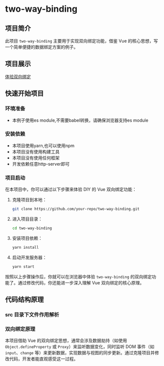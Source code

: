 # two-way-binding

## 项目简介
此项目 `two-way-binding` 主要用于实现双向绑定功能，借鉴 Vue 的核心思想，写一个简单便捷的数据绑定方案的例子。

## 项目展示
[体验双向绑定](src/)

## 快速开始项目

### 环境准备
- 本例子使用es module,不需要babel转换，请确保浏览器支持es module

### 安装依赖
- 本项目使用yarn,也可以使用npm
- 本项目没有使用构建工具
- 本项目没有使用任何框架
- 开发依赖任意http-server即可

### 项目启动
在本项目中，你可以通过以下步骤来体验 DIY 的 Vue 双向绑定功能：
1. 克隆项目到本地：
   ```bash
   git clone https://github.com/your-repo/two-way-binding.git
   ```
2. 进入项目目录：
   ```bash
   cd two-way-binding
   ```
3. 安装项目依赖：
   ```bash
   yarn install
   ```
4. 启动开发服务器：
   ```bash
   yarn start
   ```
按照以上步骤操作后，你就可以在浏览器中体验 `two-way-binding` 的双向绑定功能了。通过修改代码，你还能进一步深入理解 Vue 双向绑定的核心原理。

## 代码结构原理
### src 目录下文件作用解析

### 双向绑定原理
本项目借助 Vue 的双向绑定思想，通常会涉及数据劫持（如使用 `Object.defineProperty` 或 `Proxy`）来监听数据变化，同时监听 DOM 事件（如 `input`、`change` 等）来更新数据，实现数据与视图的同步更新。通过克隆项目并修改代码，开发者能直观感受这一过程。
